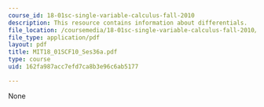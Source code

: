 ```yaml
---
course_id: 18-01sc-single-variable-calculus-fall-2010
description: This resource contains information about differentials.
file_location: /coursemedia/18-01sc-single-variable-calculus-fall-2010/162fa987acc7efd7ca8b3e96c6ab5177_MIT18_01SCF10_Ses36a.pdf
file_type: application/pdf
layout: pdf
title: MIT18_01SCF10_Ses36a.pdf
type: course
uid: 162fa987acc7efd7ca8b3e96c6ab5177

---
```

None